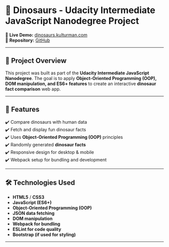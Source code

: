 # 🦖 Dinosaurs - Udacity Intermediate JavaScript Nanodegree Project  

📍 **Live Demo:** [dinosaurs.kulturman.com](https://dinosaurs.kulturman.com)  
📂 **Repository:** [GitHub](https://github.com/kulturman/Dinosaurs)  

---

## **📜 Project Overview**
This project was built as part of the **Udacity Intermediate JavaScript Nanodegree**. The goal is to apply **Object-Oriented Programming (OOP), DOM manipulation, and ES6+ features** to create an interactive **dinosaur fact comparison** web app.  

---

## **🚀 Features**
✔️ Compare dinosaurs with human data  
✔️ Fetch and display fun dinosaur facts  
✔️ Uses **Object-Oriented Programming (OOP)** principles  
✔️ Randomly generated **dinosaur facts**  
✔️ Responsive design for desktop & mobile  
✔️ Webpack setup for bundling and development  

---

## **🛠️ Technologies Used**
- **HTML5** / **CSS3**
- **JavaScript (ES6+)**
- **Object-Oriented Programming (OOP)**
- **JSON data fetching**
- **DOM manipulation**
- **Webpack for bundling**
- **ESLint for code quality**
- **Bootstrap (if used for styling)**

---
